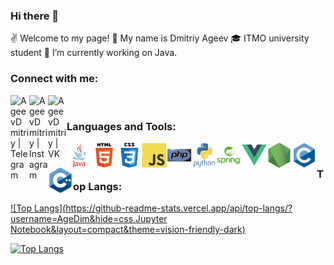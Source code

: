 ### Hi there 👋

<!--
**DmitriyAgeevP3131/DmitriyAgeevP3131** is a ✨ _special_ ✨ repository because its `README.md` (this file) appears on your GitHub profile.

Here are some ideas to get you started:
-->
✌️ Welcome to my page!
👦 My name is Dmitriy Ageev
🎓 ITMO university student
🔭 I’m currently working on Java.

### Connect with me:

[<img align="left" alt="AgeevDmitriy | Telegram" width="30px" src="https://cdn.jsdelivr.net/npm/simple-icons@v3/icons/telegram.svg" />][tg]
[<img align="left" alt="AgeevDmitriy | Instagram" width="30px" src="https://cdn.jsdelivr.net/npm/simple-icons@v3/icons/instagram.svg" />][instagram]
[<img align="left" alt="AgeevDmitriy | VK" width="30px" src="https://cdn.jsdelivr.net/npm/simple-icons@v3/icons/vk.svg" />][vk]

<br />

### Languages and Tools:

<img align="left" alt="Java" width="40px" src="https://github.com/devicons/devicon/blob/master/icons/java/java-original-wordmark.svg" />
<img align="left" alt="HTML5" width="40px" src="https://github.com/devicons/devicon/blob/master/icons/html5/html5-original-wordmark.svg" />
<img align="left" alt="CSS3" width="40px" src="https://raw.githubusercontent.com/github/explore/80688e429a7d4ef2fca1e82350fe8e3517d3494d/topics/css/css.png" />
<img align="left" alt="Js" width="40px" src="https://github.com/devicons/devicon/blob/master/icons/javascript/javascript-original.svg" />
<img align="left" alt="PhP" width="40px" src="https://github.com/devicons/devicon/blob/master/icons/php/php-original.svg" />
<img align="left" alt="Python" width="40px" src="https://github.com/devicons/devicon/blob/master/icons/python/python-original-wordmark.svg" />
<img align="left" alt="Spring" width="40px" src="https://github.com/devicons/devicon/blob/master/icons/spring/spring-original-wordmark.svg" />
<img align="left" alt="Spring" width="40px" src="https://github.com/devicons/devicon/blob/master/icons/vuejs/vuejs-original.svg" />
<img align="left" alt="Node.js" width="40px" src="https://raw.githubusercontent.com/github/explore/80688e429a7d4ef2fca1e82350fe8e3517d3494d/topics/nodejs/nodejs.png" />
<img align="left" alt="С" width="40px" src="https://github.com/devicons/devicon/blob/master/icons/c/c-original.svg" />
<img align="left" alt="С++" width="40px" src="https://github.com/devicons/devicon/blob/master/icons/cplusplus/cplusplus-original.svg" />

<br />

### Top Langs:

[![Top Langs](https://github-readme-stats.vercel.app/api/top-langs/?username=AgeDim&hide=css,Jupyter Notebook&layout=compact&theme=vision-friendly-dark)](https://github.com/anuraghazra/github-readme-stats)

[![Top Langs](https://github-readme-stats.vercel.app/api/top-langs/?username=AgeDim&hide=css&theme=vision-friendly-dark)](https://github.com/anuraghazra/github-readme-stats)

[tg]: https://t.me/AgeDim123
[instagram]: https://www.instagram.com/huge_silence27/
[vk]: https://vk.com/agedim
